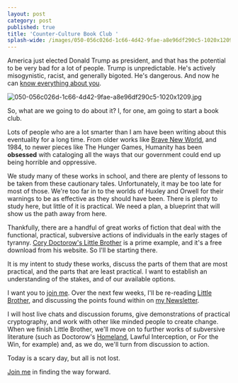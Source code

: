 ```yaml
---
layout: post
category: post
published: true
title: 'Counter-Culture Book Club '
splash-wide: /images/050-056c026d-1c66-4d42-9fae-a8e96df290c5-1020x1209.jpg
---
```

America just elected Donald Trump as president, and that has the potential to be very bad for a lot of people. Trump is unpredictable. He's actively misogynistic, racist, and generally bigoted. He's dangerous. And now he can [know everything about you](http://boingboing.net/2016/11/09/a-madman-has-been-given-the-ke.html). 

![050-056c026d-1c66-4d42-9fae-a8e96df290c5-1020x1209.jpg]({{site.baseurl}}/images/050-056c026d-1c66-4d42-9fae-a8e96df290c5-1020x1209.jpg)


So, what are we going to do about it? I, for one, am going to start a book club.

Lots of people who are a lot smarter than I am have been writing about this eventuality for a long time. From older works like [Brave New World][9], and 1984, to newer pieces like The Hunger Games, Humanity has been **obsessed** with cataloging all the ways that our government could end up being horrible and oppressive.

We study many of these works in school, and there are plenty of lessons to be taken from these cautionary tales. Unfortunately, it may be too late for most of those. We're too far in to the worlds of Huxley and Orwell for their warnings to be as effective as they should have been. There is plenty to study here, but little of it is practical. We need a plan, a blueprint that will show us the path away from here.

Thankfully, there are a handful of great works of fiction that deal with the functional, practical, subversive actions of individuals in the early stages of tyranny. [Cory Doctorow's Little Brother][10] is a prime example, and it's a free download from his website. So I'll be starting there.

It is my intent to study these works, discuss the parts of them that are most practical, and the parts that are least practical. I want to establish an understanding of the stakes, and of our available options.

I want you to [join me][11]. Over the next few weeks, I'll be re-reading [Little Brother][10], and discussing the points found within on [my Newsletter][11].

I will host live chats and discussion forums, give demonstrations of practical cryptography, and work with other like minded people to create change. When we finish Little Brother, we'll move on to further works of subversive literature (such as Doctorow's [Homeland][12], Lawful Interception, or For the Win, for example) and, as we do, we'll turn from discussion to action.

Today is a scary day, but all is not lost.

[Join me][11] in finding the way forward.





[1]: https://medium.com/
[2]: https://medium.com/m/signin?redirect=https%3A%2F%2Fmedium.com%2F%40ajroach42%2Fa-book-club-for-a-new-america-aa1a76b847db
[3]: https://cdn-images-1.medium.com/fit/c/40/40/0*oj12Nx2D4RyrP9ek.jpeg
[4]: https://about.medium.com
[5]: https://cdn-images-1.medium.com/fit/c/60/60/0*oj12Nx2D4RyrP9ek.jpeg
[6]: https://medium.com/@ajroach42?source=post_header_lockup
[7]: http://boingboing.net/2016/11/09/a-madman-has-been-given-the-ke.html
[8]: https://cdn-images-1.medium.com/max/800/0*E9uhdtIgb_4mcGNC.jpg
[9]: http://ajroach42.github.io/A-Brave-New-Podcast/
[10]: http://craphound.com/littlebrother/download/
[11]: http://tinyletter.com/ajroach42
[12]: http://craphound.com/homeland/download/

